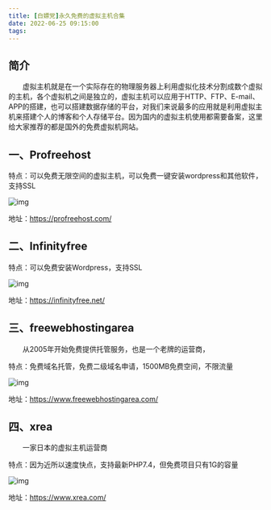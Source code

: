 ```yaml
---
title: [白嫖党]永久免费的虚拟主机合集
date: 2022-06-25 09:15:00
tags:
---
```


## 简介

  虚拟主机就是在一个实际存在的物理服务器上利用虚拟化技术分割成数个虚拟的主机，各个虚拟机之间是独立的，虚拟主机可以应用于HTTP、FTP、E-mail、APP的搭建，也可以搭建数据存储的平台，对我们来说最多的应用就是利用虚拟主机来搭建个人的博客和个人存储平台。因为国内的虚拟主机使用都需要备案，这里给大家推荐的都是国外的免费虚拟机网站。

## 一、Profreehost

特点：可以免费无限空间的虚拟主机，可以免费一键安装wordpress和其他软件，支持SSL

![img](https://s2.loli.net/2022/06/25/gxAdy9qOpcMkWan.webp)

地址：https://profreehost.com/

## 二、Infinityfree

特点：可以免费安装Wordpress，支持SSL

![img](https://s2.loli.net/2022/06/25/Ae3rxtkbIqRSGP2.webp)

地址：https://infinityfree.net/

## 三、freewebhostingarea

  从2005年开始免费提供托管服务，也是一个老牌的运营商，

特点：免费域名托管，免费二级域名申请，1500MB免费空间，不限流量

![img](https://s2.loli.net/2022/06/25/jrfzhuk2HFcYq1P.webp)

地址：https://www.freewebhostingarea.com/

## 四、xrea

  一家日本的虚拟主机运营商

特点：因为近所以速度快点，支持最新PHP7.4，但免费项目只有1G的容量

![img](https://s2.loli.net/2022/06/25/AKR6kjVvJTOeE34.webp)

地址：https://www.xrea.com/
